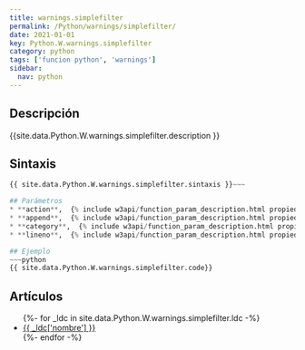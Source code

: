 ```yaml
---
title: warnings.simplefilter
permalink: /Python/warnings/simplefilter/
date: 2021-01-01
key: Python.W.warnings.simplefilter
category: python
tags: ['funcion python', 'warnings']
sidebar: 
  nav: python
---
```


## Descripción
{{site.data.Python.W.warnings.simplefilter.description }}

## Sintaxis
~~~python
{{ site.data.Python.W.warnings.simplefilter.sintaxis }}~~~

## Parámetros
* **action**,  {% include w3api/function_param_description.html propiedad=site.data.Python.W.warnings.simplefilter valor="action" %}
* **append**,  {% include w3api/function_param_description.html propiedad=site.data.Python.W.warnings.simplefilter valor="append" %}
* **category**,  {% include w3api/function_param_description.html propiedad=site.data.Python.W.warnings.simplefilter valor="category" %}
* **lineno**,  {% include w3api/function_param_description.html propiedad=site.data.Python.W.warnings.simplefilter valor="lineno" %}

## Ejemplo
~~~python
{{ site.data.Python.W.warnings.simplefilter.code}}
~~~

## Artículos
<ul>
{%- for _ldc in site.data.Python.W.warnings.simplefilter.ldc -%}
   <li>
       <a href="{{_ldc['url'] }}">{{ _ldc['nombre'] }}</a>
   </li>
{%- endfor -%}
</ul>
